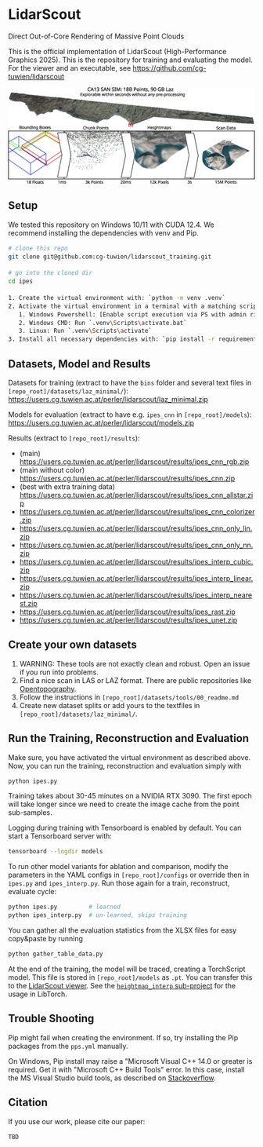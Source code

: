 # LidarScout 
Direct Out-of-Core Rendering of Massive Point Clouds

This is the official implementation of LidarScout (High-Performance Graphics 2025). This is the repository for training and evaluating the model. For the viewer and an executable, see https://github.com/cg-tuwien/lidarscout

![LidarScout teaser](images/teaser.jpg)


## Setup

We tested this repository on Windows 10/11 with CUDA 12.4. We recommend installing the dependencies with venv and Pip.

``` bash
# clone this repo
git clone git@github.com:cg-tuwien/lidarscout_training.git

# go into the cloned dir
cd ipes

1. Create the virtual environment with: `python -m venv .venv`
2. Activate the virtual environment in a terminal with a matching script in `.venv\Scripts\`
   1. Windows Powershell: [Enable script execution via PS with admin rights](https://learn.microsoft.com/en-us/powershell/module/microsoft.powershell.core/about/about_execution_policies?view=powershell-7.5): `Set-ExecutionPolicy -ExecutionPolicy RemoteSigned -Scope CurrentUser`. Then activate the virtual environment in a normal terminal with `.venv\Scripts\Activate.ps1`.
   2. Windows CMD: Run `.venv\Scripts\activate.bat`
   3. Linux: Run `.venv\Scripts\activate`
3. Install all necessary dependencies with: `pip install -r requirements.txt`
```


## Datasets, Model and Results

Datasets for training (extract to have the `bins` folder and several text files in `[repo_root]/datasets/laz_minimal/`): https://users.cg.tuwien.ac.at/perler/lidarscout/laz_minimal.zip

Models for evaluation (extract to have e.g. `ipes_cnn` in `[repo_root]/models`): https://users.cg.tuwien.ac.at/perler/lidarscout/models.zip

Results (extract to `[repo_root]/results`):
- (main) https://users.cg.tuwien.ac.at/perler/lidarscout/results/ipes_cnn_rgb.zip
- (main without color) https://users.cg.tuwien.ac.at/perler/lidarscout/results/ipes_cnn.zip
- (best with extra training data) https://users.cg.tuwien.ac.at/perler/lidarscout/results/ipes_cnn_allstar.zip
- https://users.cg.tuwien.ac.at/perler/lidarscout/results/ipes_cnn_colorizer.zip
- https://users.cg.tuwien.ac.at/perler/lidarscout/results/ipes_cnn_only_lin.zip
- https://users.cg.tuwien.ac.at/perler/lidarscout/results/ipes_cnn_only_nn.zip
- https://users.cg.tuwien.ac.at/perler/lidarscout/results/ipes_interp_cubic.zip
- https://users.cg.tuwien.ac.at/perler/lidarscout/results/ipes_interp_linear.zip
- https://users.cg.tuwien.ac.at/perler/lidarscout/results/ipes_interp_nearest.zip
- https://users.cg.tuwien.ac.at/perler/lidarscout/results/ipes_rast.zip
- https://users.cg.tuwien.ac.at/perler/lidarscout/results/ipes_unet.zip


## Create your own datasets

1. WARNING: These tools are not exactly clean and robust. Open an issue if you run into problems.
2. Find a nice scan in LAS or LAZ format. There are public repositories like [Opentopography](https://portal.opentopography.org/datasetMetadata?otCollectionID=OT.032013.26910.2).
3. Follow the instructions in `[repo_root]/datasets/tools/00_readme.md`
4. Create new dataset splits or add yours to the textfiles in `[repo_root]/datasets/laz_minimal/`.


## Run the Training, Reconstruction and Evaluation

Make sure, you have activated the virtual environment as described above. Now, you can run the training, reconstruction and evaluation simply with 
``` bash
python ipes.py
```

Training takes about 30-45 minutes on a NVIDIA RTX 3090. The first epoch will take longer since we need to create the image cache from the point sub-samples.

Logging during training with Tensorboard is enabled by default. You can start a Tensorboard server with: 
``` bash
tensorboard --logdir models
```

To run other model variants for ablation and comparison, modify the parameters in the YAML configs in `[repo_root]/configs` or override then in `ipes.py` and `ipes_interp.py`. Run those again for a train, reconstruct, evaluate cycle:
``` bash
python ipes.py         # learned
python ipes_interp.py  # un-learned, skips training
```

You can gather all the evaluation statistics from the XLSX files for easy copy&paste by running
``` bash
python gather_table_data.py
```

At the end of the training, the model will be traced, creating a TorchScript model. This file is stored in `[repo_root]/models` as `.pt`. You can transfer this to the [LidarScout viewer](https://github.com/cg-tuwien/lidarscout). See the [`heightmap_interp` sub-project](https://github.com/cg-tuwien/lidarscout/tree/main/heightmap_interp) for the usage in LibTorch.


## Trouble Shooting

Pip might fail when creating the environment. If so, try installing the Pip packages from the `pps.yml` manually.

On Windows, Pip install may raise a 
"Microsoft Visual C++ 14.0 or greater is required. 
Get it with "Microsoft C++ Build Tools" error. 
In this case, install the MS Visual Studio build tools, 
as described on [Stackoverflow](https://stackoverflow.com/questions/64261546/how-to-solve-error-microsoft-visual-c-14-0-or-greater-is-required-when-inst).


## Citation
If you use our work, please cite our paper:
```
TBD
```

